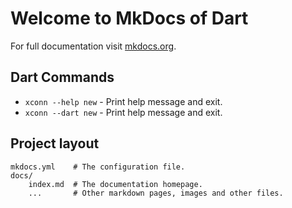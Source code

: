 # Welcome to MkDocs of Dart

For full documentation visit [mkdocs.org](https://www.mkdocs.org).

## Dart Commands

* `xconn --help new` - Print help message and exit.
* `xconn --dart new` - Print help message and exit.

## Project layout

    mkdocs.yml    # The configuration file.
    docs/
        index.md  # The documentation homepage.
        ...       # Other markdown pages, images and other files.
